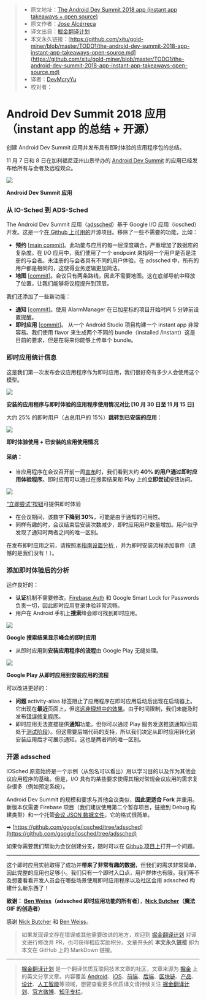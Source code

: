 > * 原文地址：[The Android Dev Summit 2018 app (instant app takeaways + open source)](https://medium.com/androiddevelopers/the-android-dev-summit-2018-app-instant-app-takeaways-open-source-e5b590f78f38)
> * 原文作者：[Jose Alcérreca](https://medium.com/@JoseAlcerreca)
> * 译文出自：[掘金翻译计划](https://github.com/xitu/gold-miner)
> * 本文永久链接：[https://github.com/xitu/gold-miner/blob/master/TODO1/the-android-dev-summit-2018-app-instant-app-takeaways-open-source.md](https://github.com/xitu/gold-miner/blob/master/TODO1/the-android-dev-summit-2018-app-instant-app-takeaways-open-source.md)
> * 译者：[DevMcryYu](https://github.com/devmcryyu)
> * 校对者：

# Android Dev Summit 2018 应用（instant app 的总结 + 开源）

创建 Android Dev Summit 应用并发布具有即时体验的应用程序包的总结。

11 月 7 日和 8 日在加利福尼亚州山景举办的 [Android Dev Summit](https://developer.android.com/dev-summit/) 的应用已经发布给所有与会者及远程观众。

![](https://cdn-images-1.medium.com/max/2000/1*F12l55pOjn7vPiXBrbklCg.png)

**Android Dev Summit 应用**

### 从 IO-Sched 到 ADS-Sched

The Android Dev Summit 应用（[adssched](https://github.com/google/iosched/tree/adssched)）基于 Google I/O 应用（iosched）开发。这是一个[在 Github 上可用的](https://github.com/google/iosched/)开源项目。移除了一些不需要的功能，比如：

*   **预约** [[main commit](https://github.com/google/iosched/commit/65a5eb2d61bdd7507148db4d3b32a34f85a9e422)]。此功能与应用的每一层深度耦合，严重增加了数据库的复杂度。在 I/O 应用中，我们使用了一个 endpoint 来指明一个用户是否是注册的与会者。未注册的与会者具有不同的用户体验。在 adssched 中，所有的用户都是相同的，这使得业务逻辑更加简洁。
*   **地图** [[commit](https://github.com/google/iosched/commit/36c1e942379fcfac9181dcac58db434ebcdbb532)\]。会议只有两条路线，因此不需要地图。这在底部导航中释放了位置，让我们能够将议程提升到顶层。

我们还添加了一些新功能：

*   **通知** [[commit](https://github.com/google/iosched/commit/a13dcdae7e2bee6c287549ef4674a84b78f2218c)]。使用 AlarmManager 在已加星标的项目开始时间 5 分钟前设置提醒。
*   **即时应用** [[commit](https://github.com/google/iosched/commit/07092236185425bb5e10c5b5629377ed9dcc6e10)]。 从一个 Android Studio 项目构建一个 instant app 非常容易。我们使用 flavor 来生成两个不同的 bundle（installed
/instant）这是目前的要求，但是在将来你能够上传单个 bundle。

### 即时应用统计信息

这是我们第一次发布会议应用程序作为即时应用，我们很好奇有多少人会使用这个模型。

![](https://cdn-images-1.medium.com/max/1600/1*neTrUNi4qRnDiTPMmEEfeQ.png)

**安装的应用程序与即时体验的应用程序使用情况对比 [10 月 30 日至 11 月 15 日]**

大约 25% 的即时用户（占总用户的 15%）**跳转到已安装的应用**：

![](https://cdn-images-1.medium.com/max/1600/1*KomG5B1oxInVkNwXPZkc4w.png)

**即时体验使用 + 已安装的应用使用情况**

#### 采纳：

*   当应用程序在会议召开前一周[宣布](https://android-developers.googleblog.com/2018/10/the-android-dev-summit-app-is-live-get.html)时，我们看到大约 **40% 的用户通过即时应用体验程序**。即时应用可以通过在搜索结果和 Play 上的**立即尝试**按钮访问。

![](https://cdn-images-1.medium.com/max/1600/1*MLOghqlxxrXtgc38JTcW6A.png)

[“立即尝试”按钮](https://play.google.com/store/apps/details?id=com.google.samples.apps.adssched)可提供即时体验

*   在会议期间，该数字**下降到 30%**，可能是由于通知的可用性。
*   同样有趣的时，会议结束后安装次数减少，即时应用用户数量增加。用户似乎发现了通知时两者之间的唯一区别。

在发布即时应用之前，请按照[本指南设置分析 ](https://developer.android.com/topic/google-play-instant/guides/analytics)，并为即时安装流程添加事件（遗憾的是我们没有！）。

### 添加即时体验后的分析

运作良好的：

*   **认证**机制不需要修改。[Firebase Auth](https://firebase.google.com/docs/auth/) 和 Google Smart Lock for Passwords 负责一切，因此即时应用登录体验非常流畅。
*   用户在 Android 手机上**搜索**峰会即可找到即时应用。

![](https://cdn-images-1.medium.com/max/1600/1*YbmaVwK6kxnXdyf8dJ8C2g.png)

**Google 搜索结果显示峰会的即时应用**

*   从即时应用到**安装应用程序的流程**由 Google Play 无缝处理。

![](https://cdn-images-1.medium.com/max/1600/1*79wg9dJRlV4ulAaTkp4f1Q.gif)

**Google Play 从即时应用到安装应用的流程**

可以改进更好的：

*   **问题** activity-alias 标签阻止了应用程序在即时应用启动后出现在启动器上。它出现在**最近**页面上，但这[远非理想中的效果](https://twitter.com/lehtimaeki/status/1058077669076729857)。由于时间限制，我们未能及时发布[错误修复程序](https://github.com/google/iosched/commit/d5f1fdbfdb9d6c49a256fdaad52a9ea73392c71e)。
*   即时应用无法直接提供**通知**功能。但你可以通过 Play 服务发送推送通知(目前处于[测试阶段](https://docs.google.com/forms/d/e/1FAIpQLSeu5yabEoJNXfTIugoqqhAqI6HMu2ebpLhyHuWZ2D85s4rRLw/viewform)）。但这需要后端代码的支持，所以我们决定从即时应用转化到安装应用后才可展示通知。这也是两者间的唯一区别。

### 开源 adssched

IOSched 原意始终是一个示例（从包名可以看出）用以学习目的以及作为其他会议应用程序的基础。但是，I/O 具有的某些要求使得其相对常规会议应用的需求复杂很多（例如预定系统）。

Android Dev Summit 的规模和要求与其他会议类似，**因此更适合 Fork** 并重用。新版本仅需要 Firebase 项目（我们建议使用第二个暂存项目，链接到 Debug 构建类型）和一个托管[会议 JSON 数据文件](https://github.com/google/iosched/blob/adssched/shared/src/main/resources/conference_data_2018.json)，它的格式很简单。

➡ [https://github.com/google/iosched/tree/adssched](https://github.com/google/iosched/tree/adssched)

如果你需要我们帮助为会议创建分支，随时可以在 [Github 项目上](https://github.com/google/iosched)打开一个问题。

* * *

这个即时应用实验取得了成功并**带来了非常有趣的数据**，但我们的需求非常简单，因此完整的应用也足够小。我们只有一个即时入口点，用户群体也有限。我们等不及想要看看开发人员会在哪些场景使用即时应用程序以及社区会用 adssched 构建什么新东西了！

**致谢：** [**Ben Weiss**](https://medium.com/@keyboardsurfer)**（adssched 即时应用功能的所有者）**，[**Nick Butcher**](https://medium.com/@crafty)**（魔法 GIF 的创造者）**

感谢 [Nick Butcher](https://medium.com/@crafty?source=post_page) 和 [Ben Weiss](https://medium.com/@keyboardsurfer?source=post_page)。

> 如果发现译文存在错误或其他需要改进的地方，欢迎到 [掘金翻译计划](https://github.com/xitu/gold-miner) 对译文进行修改并 PR，也可获得相应奖励积分。文章开头的 **本文永久链接** 即为本文在 GitHub 上的 MarkDown 链接。


---

> [掘金翻译计划](https://github.com/xitu/gold-miner) 是一个翻译优质互联网技术文章的社区，文章来源为 [掘金](https://juejin.im) 上的英文分享文章。内容覆盖 [Android](https://github.com/xitu/gold-miner#android)、[iOS](https://github.com/xitu/gold-miner#ios)、[前端](https://github.com/xitu/gold-miner#前端)、[后端](https://github.com/xitu/gold-miner#后端)、[区块链](https://github.com/xitu/gold-miner#区块链)、[产品](https://github.com/xitu/gold-miner#产品)、[设计](https://github.com/xitu/gold-miner#设计)、[人工智能](https://github.com/xitu/gold-miner#人工智能)等领域，想要查看更多优质译文请持续关注 [掘金翻译计划](https://github.com/xitu/gold-miner)、[官方微博](http://weibo.com/juejinfanyi)、[知乎专栏](https://zhuanlan.zhihu.com/juejinfanyi)。
